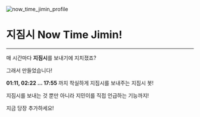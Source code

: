 ![now_time_jimin_profile](https://user-images.githubusercontent.com/83526896/183144205-fbe31175-5a56-486a-8776-64c48b9468ef.png)

# 지짐시 Now Time Jimin!
---
매 시간마다 **지짐시**를 보내기에 지치졌죠?

그래서 만들었습니다!

**01:11, 02:22 ... 17:55** 까지 착실하게 지짐시를 보내주는 지짐시 봇!

지짐시를 보내는 것 뿐만 아니라 지민이를 직접 언급하는 기능까지!

지금 당장 추가하세요!
